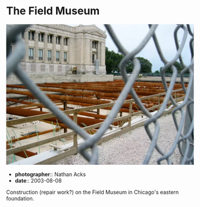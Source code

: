 # The Field Museum

![The exposed foundation of the Chicago Field Museum](assets/2003-08-08-the-field-museum.webp)

* **photographer**:: Nathan Acks
* **date**:: 2003-08-08

Construction (repair work?) on the Field Museum in Chicago's eastern foundation.
